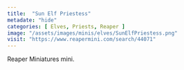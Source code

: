 ```yaml
---
title:  "Sun Elf Priestess"
metadate: "hide"
categories: [ Elves, Priests, Reaper ]
image: "/assets/images/minis/elves/SunElfPriestess.png"
visit: "https://www.reapermini.com/search/44071"
---
```

Reaper Miniatures mini.

